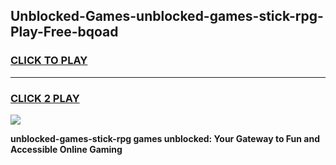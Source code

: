 
## Unblocked-Games-unblocked-games-stick-rpg-Play-Free-bqoad
<h3>
<a href="https://premium76.site?title=unblocked-games-stick-rpg&ref=20A">CLICK TO PLAY</a></h3>
<hr>

<h3>
<a href="https://premium76.site?title=unblocked-games-stick-rpg&ref=20A">CLICK 2 PLAY</a>
  
</h3>

<a href="https://premium76.site?title=unblocked-games-stick-rpg&ref=20A"><img src="https://clearcache.store/games.png"></a>


**unblocked-games-stick-rpg games unblocked: Your Gateway to Fun and Accessible Online Gaming**
